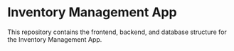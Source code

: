 # Inventory Management App

This repository contains the frontend, backend, and database structure for the Inventory Management App.